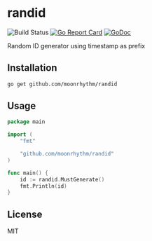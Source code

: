 # randid

![Build Status](https://github.com/moonrhythm/randid/actions/workflows/test.yaml/badge.svg?branch=main)
[![Go Report Card](https://goreportcard.com/badge/github.com/moonrhythm/randid)](https://goreportcard.com/report/github.com/moonrhythm/randid)
[![GoDoc](https://pkg.go.dev/badge/github.com/moonrhythm/randid)](https://pkg.go.dev/github.com/moonrhythm/randid)

Random ID generator using timestamp as prefix

## Installation

```bash
go get github.com/moonrhythm/randid
```

## Usage

```go
package main

import (
    "fmt"

    "github.com/moonrhythm/randid"
)

func main() {
    id := randid.MustGenerate()
    fmt.Println(id)
}
```

## License

MIT
